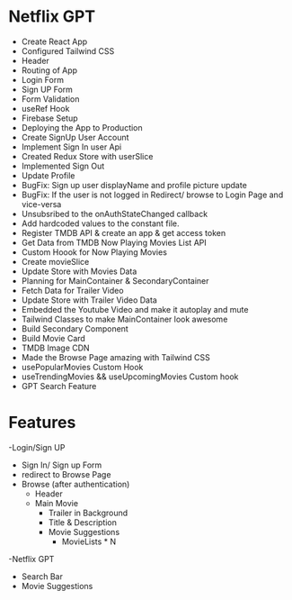 # Netflix GPT

- Create React App
- Configured Tailwind CSS
- Header
- Routing of App
- Login Form
- Sign UP Form 
- Form Validation
- useRef Hook
- Firebase Setup
- Deploying the App to Production
- Create SignUp User Account 
- Implement Sign In user Api
- Created Redux Store with userSlice
- Implemented Sign Out
- Update Profile 
- BugFix: Sign up user displayName and profile picture update
- BugFix: If the user is not logged in Redirect/ browse to Login Page and vice-versa
- Unsubsribed to the onAuthStateChanged callback
- Add hardcoded values to the constant file.
- Register TMDB API & create an app & get access token
- Get Data from TMDB Now Playing Movies List API
- Custom Hoook for Now Playing Movies
- Create movieSlice
- Update Store with Movies Data
- Planning for MainContainer & SecondaryContainer
- Fetch Data for Trailer Video
- Update Store with Trailer Video Data
- Embedded the Youtube Video and make it autoplay and mute
- Tailwind Classes to make MainContainer look awesome
- Build Secondary Component
- Build Movie Card
- TMDB Image CDN
- Made the Browse Page amazing with Tailwind CSS
- usePopularMovies Custom Hook
- useTrendingMovies && useUpcomingMovies Custom hook
- GPT Search Feature






# Features

-Login/Sign UP
   - Sign In/ Sign up Form
   - redirect to Browse Page
- Browse (after authentication)
   - Header
   - Main Movie
     - Trailer in Background
     - Title & Description
     - Movie Suggestions
        - MovieLists * N

-Netflix GPT
  - Search Bar
  - Movie Suggestions